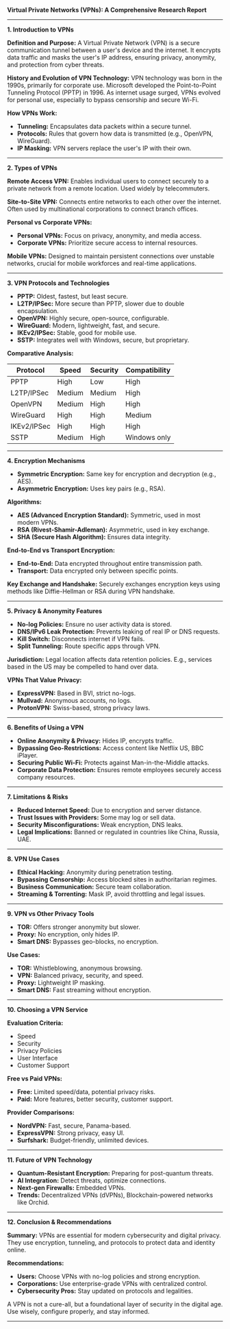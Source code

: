 **Virtual Private Networks (VPNs): A Comprehensive Research Report**

---

**1. Introduction to VPNs**

**Definition and Purpose:**
A Virtual Private Network (VPN) is a secure communication tunnel between a user's device and the internet. It encrypts data traffic and masks the user's IP address, ensuring privacy, anonymity, and protection from cyber threats.

**History and Evolution of VPN Technology:**
VPN technology was born in the 1990s, primarily for corporate use. Microsoft developed the Point-to-Point Tunneling Protocol (PPTP) in 1996. As internet usage surged, VPNs evolved for personal use, especially to bypass censorship and secure Wi-Fi.

**How VPNs Work:**

* **Tunneling:** Encapsulates data packets within a secure tunnel.
* **Protocols:** Rules that govern how data is transmitted (e.g., OpenVPN, WireGuard).
* **IP Masking:** VPN servers replace the user's IP with their own.

---

**2. Types of VPNs**

**Remote Access VPN:**
Enables individual users to connect securely to a private network from a remote location. Used widely by telecommuters.

**Site-to-Site VPN:**
Connects entire networks to each other over the internet. Often used by multinational corporations to connect branch offices.

**Personal vs Corporate VPNs:**

* **Personal VPNs:** Focus on privacy, anonymity, and media access.
* **Corporate VPNs:** Prioritize secure access to internal resources.

**Mobile VPNs:**
Designed to maintain persistent connections over unstable networks, crucial for mobile workforces and real-time applications.

---

**3. VPN Protocols and Technologies**

* **PPTP:** Oldest, fastest, but least secure.
* **L2TP/IPSec:** More secure than PPTP, slower due to double encapsulation.
* **OpenVPN:** Highly secure, open-source, configurable.
* **WireGuard:** Modern, lightweight, fast, and secure.
* **IKEv2/IPSec:** Stable, good for mobile use.
* **SSTP:** Integrates well with Windows, secure, but proprietary.

**Comparative Analysis:**

| Protocol    | Speed  | Security | Compatibility |
| ----------- | ------ | -------- | ------------- |
| PPTP        | High   | Low      | High          |
| L2TP/IPSec  | Medium | Medium   | High          |
| OpenVPN     | Medium | High     | High          |
| WireGuard   | High   | High     | Medium        |
| IKEv2/IPSec | High   | High     | High          |
| SSTP        | Medium | High     | Windows only  |

---

**4. Encryption Mechanisms**

* **Symmetric Encryption:** Same key for encryption and decryption (e.g., AES).
* **Asymmetric Encryption:** Uses key pairs (e.g., RSA).

**Algorithms:**

* **AES (Advanced Encryption Standard):** Symmetric, used in most modern VPNs.
* **RSA (Rivest-Shamir-Adleman):** Asymmetric, used in key exchange.
* **SHA (Secure Hash Algorithm):** Ensures data integrity.

**End-to-End vs Transport Encryption:**

* **End-to-End:** Data encrypted throughout entire transmission path.
* **Transport:** Data encrypted only between specific points.

**Key Exchange and Handshake:**
Securely exchanges encryption keys using methods like Diffie-Hellman or RSA during VPN handshake.

---

**5. Privacy & Anonymity Features**

* **No-log Policies:** Ensure no user activity data is stored.
* **DNS/IPv6 Leak Protection:** Prevents leaking of real IP or DNS requests.
* **Kill Switch:** Disconnects internet if VPN fails.
* **Split Tunneling:** Route specific apps through VPN.

**Jurisdiction:**
Legal location affects data retention policies. E.g., services based in the US may be compelled to hand over data.

**VPNs That Value Privacy:**

* **ExpressVPN:** Based in BVI, strict no-logs.
* **Mullvad:** Anonymous accounts, no logs.
* **ProtonVPN:** Swiss-based, strong privacy laws.

---

**6. Benefits of Using a VPN**

* **Online Anonymity & Privacy:** Hides IP, encrypts traffic.
* **Bypassing Geo-Restrictions:** Access content like Netflix US, BBC iPlayer.
* **Securing Public Wi-Fi:** Protects against Man-in-the-Middle attacks.
* **Corporate Data Protection:** Ensures remote employees securely access company resources.

---

**7. Limitations & Risks**

* **Reduced Internet Speed:** Due to encryption and server distance.
* **Trust Issues with Providers:** Some may log or sell data.
* **Security Misconfigurations:** Weak encryption, DNS leaks.
* **Legal Implications:** Banned or regulated in countries like China, Russia, UAE.

---

**8. VPN Use Cases**

* **Ethical Hacking:** Anonymity during penetration testing.
* **Bypassing Censorship:** Access blocked sites in authoritarian regimes.
* **Business Communication:** Secure team collaboration.
* **Streaming & Torrenting:** Mask IP, avoid throttling and legal issues.

---

**9. VPN vs Other Privacy Tools**

* **TOR:** Offers stronger anonymity but slower.
* **Proxy:** No encryption, only hides IP.
* **Smart DNS:** Bypasses geo-blocks, no encryption.

**Use Cases:**

* **TOR:** Whistleblowing, anonymous browsing.
* **VPN:** Balanced privacy, security, and speed.
* **Proxy:** Lightweight IP masking.
* **Smart DNS:** Fast streaming without encryption.

---

**10. Choosing a VPN Service**

**Evaluation Criteria:**

* Speed
* Security
* Privacy Policies
* User Interface
* Customer Support

**Free vs Paid VPNs:**

* **Free:** Limited speed/data, potential privacy risks.
* **Paid:** More features, better security, customer support.

**Provider Comparisons:**

* **NordVPN:** Fast, secure, Panama-based.
* **ExpressVPN:** Strong privacy, easy UI.
* **Surfshark:** Budget-friendly, unlimited devices.

---

**11. Future of VPN Technology**

* **Quantum-Resistant Encryption:** Preparing for post-quantum threats.
* **AI Integration:** Detect threats, optimize connections.
* **Next-gen Firewalls:** Embedded VPNs.
* **Trends:** Decentralized VPNs (dVPNs), Blockchain-powered networks like Orchid.

---

**12. Conclusion & Recommendations**

**Summary:**
VPNs are essential for modern cybersecurity and digital privacy. They use encryption, tunneling, and protocols to protect data and identity online.

**Recommendations:**

* **Users:** Choose VPNs with no-log policies and strong encryption.
* **Corporations:** Use enterprise-grade VPNs with centralized control.
* **Cybersecurity Pros:** Stay updated on protocols and legalities.

A VPN is not a cure-all, but a foundational layer of security in the digital age. Use wisely, configure properly, and stay informed.

---
